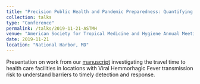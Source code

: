 ```yaml
---
title: "Precision Public Health and Pandemic Preparedness: Quantifying travel time to health care from locations at risk for pathogen transmission"
collection: talks
type: "Conference"
permalink: /talks/2019-11-21-ASTMH
venue: "American Society for Tropical Medicine and Hygiene Annual Meetings"
date: 2019-11-21
location: "National Harbor, MD"
---
```


Presentation on work from our [manuscript](https://link.springer.com/article/10.1186/s12916-019-1459-6) investigating the travel time to health care facilities in locations with Viral Hemmorhagic Fever transmission risk to understand barriers to timely detection and response. 